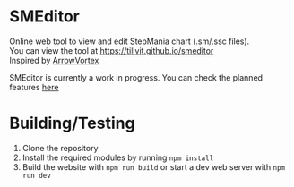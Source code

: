 # SMEditor

Online web tool to view and edit StepMania chart (.sm/.ssc files).  
You can view the tool at https://tillvit.github.io/smeditor  
Inspired by [ArrowVortex](https://arrowvortex.ddrnl.com/index.html)

SMEditor is currently a work in progress. You can check the planned features [here](https://trello.com/b/8vTJTf1W/smeditor)

# Building/Testing

1. Clone the repository
2. Install the required modules by running `npm install`
3. Build the website with `npm run build` or start a dev web server with `npm run dev`
